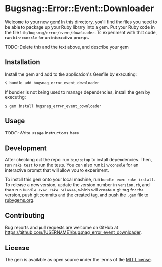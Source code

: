 # Bugsnag::Error::Event::Downloader

Welcome to your new gem! In this directory, you'll find the files you need to be able to package up your Ruby library into a gem. Put your Ruby code in the file `lib/bugsnag/error/event/downloader`. To experiment with that code, run `bin/console` for an interactive prompt.

TODO: Delete this and the text above, and describe your gem

## Installation

Install the gem and add to the application's Gemfile by executing:

    $ bundle add bugsnag_error_event_downloader

If bundler is not being used to manage dependencies, install the gem by executing:

    $ gem install bugsnag_error_event_downloader

## Usage

TODO: Write usage instructions here

## Development

After checking out the repo, run `bin/setup` to install dependencies. Then, run `rake test` to run the tests. You can also run `bin/console` for an interactive prompt that will allow you to experiment.

To install this gem onto your local machine, run `bundle exec rake install`. To release a new version, update the version number in `version.rb`, and then run `bundle exec rake release`, which will create a git tag for the version, push git commits and the created tag, and push the `.gem` file to [rubygems.org](https://rubygems.org).

## Contributing

Bug reports and pull requests are welcome on GitHub at https://github.com/[USERNAME]/bugsnag_error_event_downloader.

## License

The gem is available as open source under the terms of the [MIT License](https://opensource.org/licenses/MIT).
